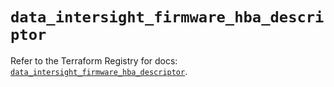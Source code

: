# `data_intersight_firmware_hba_descriptor`

Refer to the Terraform Registry for docs: [`data_intersight_firmware_hba_descriptor`](https://registry.terraform.io/providers/ciscodevnet/intersight/1.0.71/docs/data-sources/firmware_hba_descriptor).
